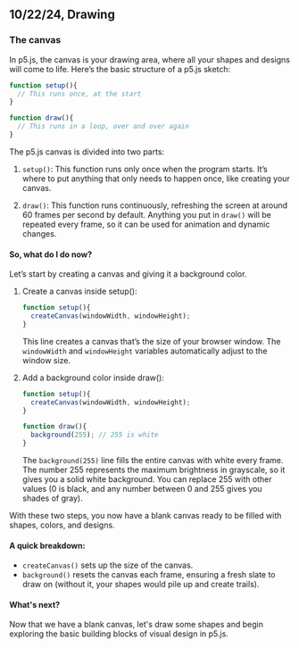 ## 10/22/24, Drawing

### The canvas

In p5.js, the canvas is your drawing area, where all your shapes and designs will come to life. Here’s the basic structure of a p5.js sketch:

```js
function setup(){
  // This runs once, at the start
}

function draw(){
  // This runs in a loop, over and over again
}
```

The p5.js canvas is divided into two parts:

1. `setup()`: This function runs only once when the program starts. It’s where to put anything that only needs to happen once, like creating your canvas.

2. `draw()`: This function runs continuously, refreshing the screen at around 60 frames per second by default. Anything you put in `draw()` will be repeated every frame, so it can be used for animation and dynamic changes.

#### So, what do I do now?

Let’s start by creating a canvas and giving it a background color.

1. Create a canvas inside setup():
    ```js
    function setup(){
      createCanvas(windowWidth, windowHeight);
    }
    ```
    This line creates a canvas that’s the size of your browser window. The `windowWidth` and `windowHeight` variables automatically adjust to the window size.

2. Add a background color inside draw():

    ```js
    function setup(){
      createCanvas(windowWidth, windowHeight);
    }
    
    function draw(){
      background(255); // 255 is white
    }
    ```
    The `background(255)` line fills the entire canvas with white every frame. The number 255 represents the maximum brightness in grayscale, so it gives you a solid white background. You can replace 255 with other values (0 is black, and any number between 0 and 255 gives you shades of gray).

With these two steps, you now have a blank canvas ready to be filled with shapes, colors, and designs.

#### A quick breakdown:

- `createCanvas()` sets up the size of the canvas.
- `background()` resets the canvas each frame, ensuring a fresh slate to draw on (without it, your shapes would pile up and create trails).

#### What's next?

Now that we have a blank canvas, let's draw some shapes and begin exploring the basic building blocks of visual design in p5.js.
